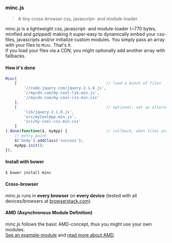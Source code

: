 ### minc.js

> A tiny cross-browser css, javascript- and module-loader.

minc.js is a lightweight css, javascript- and module-loader (~770 bytes, minified and gzipped) making it super-easy to dynamically embed your css-files, javascripts and/or initialize custom modules.
You simply pass an array with your files to `Minc`. That's it.<br>
If you load your files via a CDN, you might optionally add another array with fallbacks.<br>
 
#### How it's done
 
```javascript
Minc(
	[										// load a bunch of files
		'//code.jquery.com/jquery-2.1.0.js',
		'//mycdn.com/my-cool-lib.min.js',
		'//mycdn.com/my-cool-css.min.css'
	],
	[										// optional: set up alternatives, if the CDN is down...
		'lib/jquery-2.1.0.js',
		'src/myCoolApp.min.js',
		'src/my-cool-css.min.css'
	]
).done(function($, myApp) {					// callback, when files are loaded
	// entry point
	$('body').addClass('success');
	myApp.init();
});
```

#### Install with bower

```bash
$ bower install minc
```

#### Cross-browser

minc.js runs in **every browser** on **every device** (tested with all devices/browsers at [browserstack.com](http://www.browserstack.com/screenshots)).

#### AMD (Asynchronous Module Definition)

minc.js follows the basic AMD-concept, thus you might use your own modules.<br>
[See an example-module](https://github.com/misantronic/minc/blob/master/examples/lib/test-lib.js) and [read more about AMD](http://addyosmani.com/writing-modular-js/).